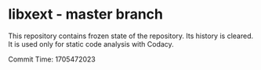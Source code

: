 # libxext - master branch

This repository contains frozen state of the repository.
Its history is cleared. It is used only for static code
analysis with Codacy.

Commit Time: 1705472023